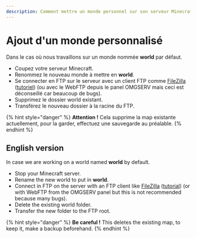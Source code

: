 ```yaml
---
description: Comment mettre un monde personnel sur son serveur Minecraft ?
---
```


# Ajout d'un monde personnalisé

Dans le cas où nous travaillons sur un monde nommée **world** par défaut.

* Coupez votre serveur Minecraft.
* Renommez le nouveau monde à mettre en **world**.
* Se connecter en FTP sur le serveur avec un client FTP comme [FileZilla](https://filezilla-project.org/download.php?type=client) \([tutoriel](https://www.omgserv.com/fr/faq-minecraft/comment_cr_er_et_utiliser_mon_acc_s_ftp-66/)\) \(ou avec le WebFTP depuis le panel OMGSERV mais ceci est déconseillé car beaucoup de bugs\).
* Supprimez le dossier world existant.
* Transférez le nouveau dossier à la racine du FTP.

{% hint style="danger" %}
**Attention !** Cela supprime la map existante actuellement, pour la garder, effectuez une sauvegarde au préalable.
{% endhint %}

## English version

In case we are working on a world named **world** by default.

* Stop your Minecraft server.
* Rename the new world to put in **world**.
* Connect in FTP on the server with an FTP client like [FileZilla](https://filezilla-project.org/download.php?type=client) \([tutorial](https://www.omgserv.com/en/faq-minecraft/how_to_create_and_use_ftp_acces-86/)\) \(or with WebFTP from the OMGSERV panel but this is not recommended because many bugs\). 
* Delete the existing world folder.
* Transfer the new folder to the FTP root.

{% hint style="danger" %}
**Be careful !** This deletes the existing map, to keep it, make a backup beforehand.
{% endhint %}

